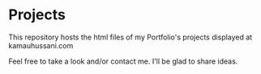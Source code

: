 # Projects
This repository hosts the html files of my Portfolio's projects displayed at kamauhussani.com

Feel free to take a look and/or contact me. I'll be glad to share ideas.
